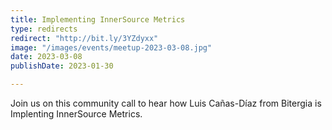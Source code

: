 ```yaml
---
title: Implementing InnerSource Metrics
type: redirects
redirect: "http://bit.ly/3YZdyxx"
image: "/images/events/meetup-2023-03-08.jpg"
date: 2023-03-08
publishDate: 2023-01-30

---
```


Join us on this community call to hear how Luis Cañas-Díaz from Bitergia is Implenting InnerSource Metrics. 